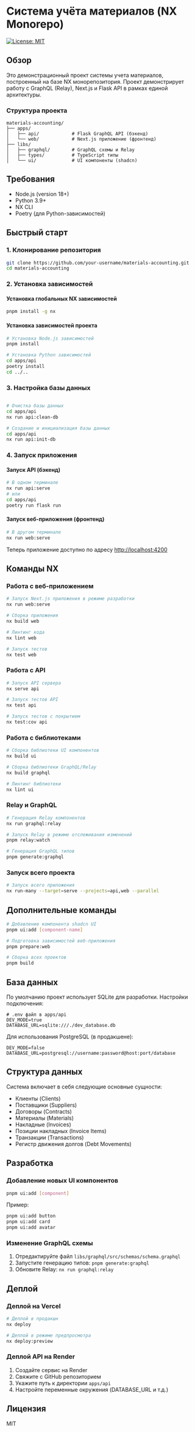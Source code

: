 # Система учёта материалов (NX Monorepo)

[![License: MIT](https://img.shields.io/badge/License-MIT-yellow.svg)](https://opensource.org/licenses/MIT)

## Обзор

Это демонстрационный проект системы учета материалов, построенный на базе NX монорепозитория. Проект демонстрирует работу с GraphQL (Relay), Next.js и Flask API в рамках единой архитектуры.

### Структура проекта

```
materials-accounting/
├── apps/
│   ├── api/            # Flask GraphQL API (бэкенд)
│   └── web/            # Next.js приложение (фронтенд)
├── libs/
│   ├── graphql/        # GraphQL схемы и Relay
│   ├── types/          # TypeScript типы
│   └── ui/             # UI компоненты (shadcn)
```

## Требования

- Node.js (version 18+)
- Python 3.9+
- NX CLI
- Poetry (для Python-зависимостей)

## Быстрый старт

### 1. Клонирование репозитория

```bash
git clone https://github.com/your-username/materials-accounting.git
cd materials-accounting
```

### 2. Установка зависимостей

#### Установка глобальных NX зависимостей

```bash
pnpm install -g nx
```

#### Установка зависимостей проекта

```bash
# Установка Node.js зависимостей
pnpm install

# Установка Python зависимостей
cd apps/api
poetry install
cd ../..
```

### 3. Настройка базы данных

```bash

# Очистка базы данных
cd apps/api
nx run api:clean-db

# Создание и инициализация базы данных
cd apps/api
nx run api:init-db 

```

### 4. Запуск приложения

#### Запуск API (бэкенд)

```bash
# В одном терминале
nx run api:serve
# или
cd apps/api
poetry run flask run
```

#### Запуск веб-приложения (фронтенд)

```bash
# В другом терминале
nx run web:serve
```

Теперь приложение доступно по адресу [http://localhost:4200](http://localhost:4200)

## Команды NX

### Работа с веб-приложением

```bash
# Запуск Next.js приложения в режиме разработки
nx run web:serve

# Сборка приложения
nx build web

# Линтинг кода
nx lint web

# Запуск тестов
nx test web
```

### Работа с API

```bash
# Запуск API сервера
nx serve api

# Запуск тестов API
nx test api

# Запуск тестов с покрытием
nx test:cov api
```

### Работа с библиотеками

```bash
# Сборка библиотеки UI компонентов
nx build ui

# Сборка библиотеки GraphQL/Relay
nx build graphql

# Линтинг библиотеки
nx lint ui
```

### Relay и GraphQL

```bash
# Генерация Relay компонентов
nx run graphql:relay

# Запуск Relay в режиме отслеживания изменений
pnpm relay:watch

# Генерация GraphQL типов
pnpm generate:graphql
```

### Запуск всего проекта

```bash
# Запуск всего приложения
nx run-many --target=serve --projects=api,web --parallel
```

## Дополнительные команды

```bash
# Добавление компонента shadcn UI
pnpm ui:add [component-name]

# Подготовка зависимостей веб-приложения
pnpm prepare:web

# Сборка всех проектов
pnpm build
```

## База данных

По умолчанию проект использует SQLite для разработки. Настройки подключения:

```
# .env файл в apps/api
DEV_MODE=true
DATABASE_URL=sqlite:///./dev_database.db
```

Для использования PostgreSQL (в продакшене):

```
DEV_MODE=false
DATABASE_URL=postgresql://username:password@host:port/database
```

## Структура данных

Система включает в себя следующие основные сущности:
- Клиенты (Clients)
- Поставщики (Suppliers)
- Договоры (Contracts)
- Материалы (Materials)
- Накладные (Invoices)
- Позиции накладных (Invoice Items)
- Транзакции (Transactions)
- Регистр движения долгов (Debt Movements)

## Разработка

### Добавление новых UI компонентов

```bash
pnpm ui:add [component]
```

Пример:
```bash
pnpm ui:add button
pnpm ui:add card
pnpm ui:add avatar
```

### Изменение GraphQL схемы

1. Отредактируйте файл `libs/graphql/src/schemas/schema.graphql`
2. Запустите генерацию типов: `pnpm generate:graphql`
3. Обновите Relay: `nx run graphql:relay`

## Деплой

### Деплой на Vercel

```bash
# Деплой в продакшн
nx deploy

# Деплой в режиме предпросмотра
nx deploy:preview
```

### Деплой API на Render

1. Создайте сервис на Render
2. Свяжите с GitHub репозиторием
3. Укажите путь к директории `apps/api`
4. Настройте переменные окружения (DATABASE_URL и т.д.)

## Лицензия

MIT